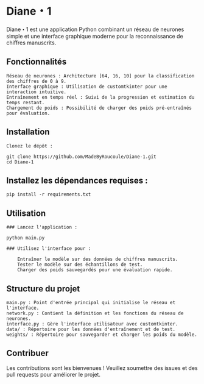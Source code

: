 # Diane・1

Diane・1 est une application Python combinant un réseau de neurones simple et une interface graphique moderne pour la reconnaissance de chiffres manuscrits.

## Fonctionnalités

    Réseau de neurones : Architecture [64, 16, 10] pour la classification des chiffres de 0 à 9.
    Interface graphique : Utilisation de customtkinter pour une interaction intuitive.
    Entraînement en temps réel : Suivi de la progression et estimation du temps restant.
    Chargement de poids : Possibilité de charger des poids pré-entraînés pour évaluation.

## Installation

    Clonez le dépôt :
```
git clone https://github.com/MadeByRoucoule/Diane-1.git
cd Diane-1
```

## Installez les dépendances requises :

```
pip install -r requirements.txt
```

## Utilisation

    ### Lancez l'application :

```
python main.py
```

    ### Utilisez l'interface pour :

        Entraîner le modèle sur des données de chiffres manuscrits.
        Tester le modèle sur des échantillons de test.
        Charger des poids sauvegardés pour une évaluation rapide.

## Structure du projet

    main.py : Point d'entrée principal qui initialise le réseau et l'interface.
    network.py : Contient la définition et les fonctions du réseau de neurones.
    interface.py : Gère l'interface utilisateur avec customtkinter.
    data/ : Répertoire pour les données d'entraînement et de test.
    weights/ : Répertoire pour sauvegarder et charger les poids du modèle.

## Contribuer

Les contributions sont les bienvenues ! Veuillez soumettre des issues et des pull requests pour améliorer le projet.
